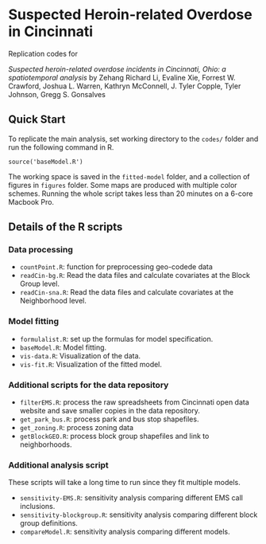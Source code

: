 # Suspected Heroin-related Overdose in Cincinnati
Replication codes for 

_Suspected heroin-related overdose incidents in Cincinnati, Ohio: a spatiotemporal analysis_ by Zehang Richard Li, Evaline Xie, Forrest W. Crawford, Joshua L. Warren, Kathryn McConnell, J. Tyler Copple, Tyler Johnson, Gregg S. Gonsalves

## Quick Start
To replicate the main analysis, set working directory to the  `codes/` folder and run the following command in R. 

```
source('baseModel.R')
```

The working space is saved in the `fitted-model` folder, and a collection of figures in `figures` folder. Some maps are produced with multiple color schemes. Running the whole script takes less than 20 minutes on a 6-core Macbook Pro.

## Details of the R scripts

### Data processing
+ ``countPoint.R``: function for preprocessing geo-codede data
+ ``readCin-bg.R``: Read the data files and calculate covariates at the Block Group level.
+ ``readCin-sna.R``: Read the data files and calculate covariates at the Neighborhood level.

### Model fitting 
+ ``formulalist.R``: set up the formulas for model specification.
+ ``baseModel.R``: Model fitting.
+ ``vis-data.R``: Visualization of the data.
+ ``vis-fit.R``: Visualization of the fitted model.

### Additional scripts for the data repository
+ ``filterEMS.R``: process the raw spreadsheets from Cincinnati open data website and save smaller copies in the data repository.
+ ``get_park_bus.R``: process park and bus stop shapefiles.
+ ``get_zoning.R``: process zoning data
+ ``getBlockGEO.R``: process block group shapefiles and link to neighborhoods.

### Additional analysis script
These scripts will take a long time to run since they fit multiple models.
+ ``sensitivity-EMS.R``: sensitivity analysis comparing different EMS call inclusions.
+ ``sensitivity-blockgroup.R``: sensitivity analysis comparing different block group definitions.
+ ``compareModel.R``: sensitivity analysis comparing different models.


